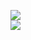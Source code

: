 [![](https://img.shields.io/badge/Made%20With-Github%20Spray-lightgrey.svg?style=for-the-badge&logo=github)](https://github.com/Annihil/github-spray#15598)  
[![](https://i.imgur.com/2DrTn0Z.gif)](https://github.com/Annihil/github-spray)